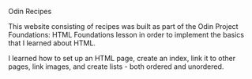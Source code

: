 Odin Recipes

This website consisting of recipes was built as part of the Odin Project Foundations: HTML Foundations lesson in order to implement the basics that I learned about HTML.

I learned how to set up an HTML page, create an index, link it to other pages, link images, and create lists - both ordered and unordered.